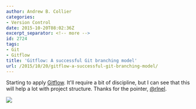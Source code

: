 ```yaml
---
author: Andrew B. Collier
categories:
- Version Control
date: 2015-10-20T08:02:36Z
excerpt_separator: <!-- more -->
id: 2724
tags:
- Git
- Gitflow
title: 'Gitflow: A successful Git branching model'
url: /2015/10/20/gitflow-a-successful-git-branching-model/
---
```


<!--more-->

Starting to apply [Gitflow](http://nvie.com/posts/a-successful-git-branching-model/). It'll require a bit of discipline, but I can see that this will help a lot with project structure. Thanks for the pointer, [@rlnel](https://twitter.com/rlnel).

<img src="{{ site.baseurl }}/static/img/2015/10/Git-branching-model.png">
